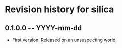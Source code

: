 # Revision history for silica

## 0.1.0.0  -- YYYY-mm-dd

* First version. Released on an unsuspecting world.
